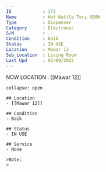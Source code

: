 ```yaml
---
ID            : 173
Name          : Hot Kettle Tori 600W
Type          : Dispenser
Category      : Electronic
S/N           : -
Condition     : Baik
Status        : IN USE
Location      : Mawar 12
Sub_Location  : Living Room
Last_Upd      : 02/09/2022
---
```



NOW LOCATION : [[Mawar 12]]

```ad-History
collapse: open

## Location
- [[Mawar 12]]

## Condition
- Baik

## Status
- IN USE

## Service
- None

>Note:
>


```
